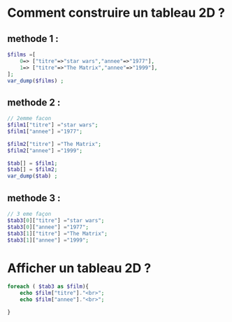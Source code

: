 # Comment construire un tableau 2D ?

## methode 1 :
```php
$films =[
    0=> ["titre"=>"star wars","annee"=>"1977"],
    1=> ["titre"=>"The Matrix","annee"=>"1999"],
];
var_dump($films) ;
```
## methode 2 :
```php
// 2emme facon
$film1["titre"] ="star wars";
$film1["annee"] ="1977";

$film2["titre"] ="The Matrix";
$film2["annee"] ="1999";

$tab[] = $film1;
$tab[] = $film2;
var_dump($tab) ;
```
## methode 3 :
```php
// 3 eme façon
$tab3[0]["titre"] ="star wars";
$tab3[0]["annee"] ="1977";
$tab3[1]["titre"] ="The Matrix";
$tab3[1]["annee"] ="1999";
```


# Afficher un tableau 2D ?
```php
foreach ( $tab3 as $film){
    echo $film["titre"]."<br>";
    echo $film["annee"]."<br>";

}
```